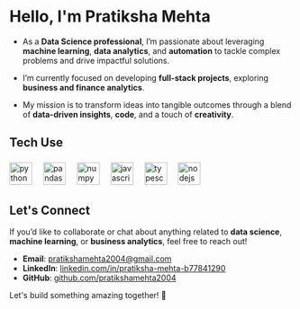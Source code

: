 # Hello, I'm Pratiksha Mehta

- As a **Data Science professional**, I’m passionate about leveraging **machine learning**, **data analytics**, and **automation** to tackle complex problems and drive impactful solutions.

- I’m currently focused on developing **full-stack projects**, exploring **business and finance analytics**.

- My mission is to transform ideas into tangible outcomes through a blend of **data-driven insights**, **code**, and a touch of **creativity**.

<h2 align="left">Tech Use</h2>

###

<div align="left">
  <img src="https://cdn.jsdelivr.net/gh/devicons/devicon/icons/python/python-original.svg" height="40" alt="python logo"  />
  <img width="12" />
  <img src="https://cdn.jsdelivr.net/gh/devicons/devicon/icons/pandas/pandas-original.svg" height="40" alt="pandas logo"  />
  <img width="12" />
  <img src="https://cdn.jsdelivr.net/gh/devicons/devicon/icons/numpy/numpy-original.svg" height="40" alt="numpy logo"  />
  <img width="12" />
  <img src="https://cdn.jsdelivr.net/gh/devicons/devicon/icons/javascript/javascript-original.svg" height="40" alt="javascript logo"  />
  <img width="12" />
  <img src="https://cdn.jsdelivr.net/gh/devicons/devicon/icons/typescript/typescript-original.svg" height="40" alt="typescript logo"  />
  <img width="12" />
  <img src="https://cdn.jsdelivr.net/gh/devicons/devicon/icons/nodejs/nodejs-original.svg" height="40" alt="nodejs logo"  />
</div>

###

<h2 align="left">Let's Connect</h2>

If you’d like to collaborate or chat about anything related to **data science**, **machine learning**, or **business analytics**, feel free to reach out!

- **Email**: [pratikshamehta2004@gmail.com](mailto:pratikshamehta2004@gmail.com)  
- **LinkedIn**: [linkedin.com/in/pratiksha-mehta-b77841290](https://www.linkedin.com/in/pratiksha-mehta-b77841290)  
- **GitHub**: [github.com/pratikshamehta2004](https://github.com/pratikshamehta2004)

Let's build something amazing together! 🚀
